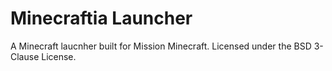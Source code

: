 Minecraftia Launcher
====================

A Minecraft laucnher built for Mission Minecraft. Licensed under the BSD 3-Clause License.
